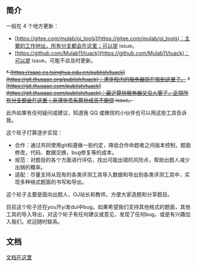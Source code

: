 ## 简介

一般在 4 个地方更新：

* [https://gitee.com/mulab/oi_tools](https://gitee.com/mulab/oi_tools)：主要的工作地址，所有分支都会在这里；可以提 issue。
* [https://github.com/Mulab11/tuack](https://github.com/Mulab11/tuack)：可以提 issue，可能不会及时更新。

<del>* [https://saac.cs.tsinghua.edu.cn/publish/tuack](https://git.thusaac.org/publish/tuack)：清华校内的服务器现在搬到这里了。</del>
<del>* [https://git.thusaac.com/publish/tuack](https://git.thusaac.com/publish/tuack)：最近算协服务器又没人管了，正常所有分支都会在这里；非清华贵系算协成员不能提 issue。</del>


此外如果有任何疑问或建议，知道我 QQ 或微信的小伙伴也可以用这些工具告诉我。

这个轮子打算逐步实现：

* 合作：通过共同使用git和遵循一些约定，降低合作命题者之间版本控制，题面修改，代码、数据交换，bug修复等的成本。
* 规范：对题目的各个方面进行评估，找出可能出错的风险点，帮助出题人减少出锅的概率。
* 适配：尽量支持从现有的各类评测工具导入数据和导出到各类评测工具中，实现多种格式题面的书写和导出。

这个轮子主要是面向出题人、OJ站长和教师，方便大家造题和分享题目。

目前这个轮子还在you开yi发dui中bug。如果希望我们支持其他格式的题面，其他工具的导入导出，对这个轮子有任何建议或意见，发现了任何bug，或是有兴趣加入我们，欢迎随时联系。

## 文档

[文档在这里](https://gitee.com/mulab/oi_tools/wikis/home)
